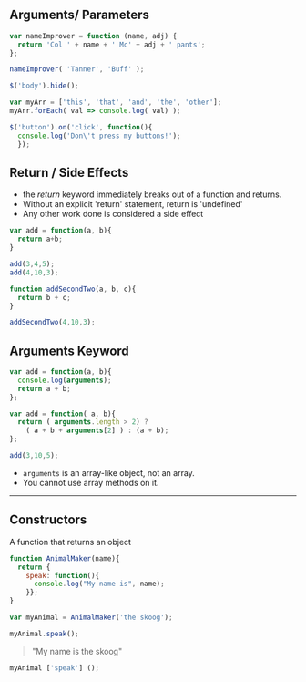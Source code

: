 ## Arguments/ Parameters

```js
var nameImprover = function (name, adj) {
  return 'Col ' + name + ' Mc' + adj + ' pants';
};

nameImprover( 'Tanner', 'Buff' );

$('body').hide();

var myArr = ['this', 'that', 'and', 'the', 'other'];
myArr.forEach( val => console.log( val) );

$('button').on('click', function(){
  console.log('Don\'t press my buttons!');
  });

```
## Return / Side Effects
* the *return* keyword immediately breaks out of a function and returns.
* Without an explicit 'return' statement, return is 'undefined'
* Any other work done is considered a side effect

```js
var add = function(a, b){
  return a+b;
}

add(3,4,5);
add(4,10,3);

function addSecondTwo(a, b, c){
  return b + c;
}

addSecondTwo(4,10,3);

```

## Arguments Keyword

```js
var add = function(a, b){
  console.log(arguments);
  return a + b;
};

var add = function( a, b){
  return ( arguments.length > 2) ? 
    ( a + b + arguments[2] ) : (a + b);
};

add(3,10,5);
```
* `arguments` is an array-like object, not an array.  
* You cannot use array methods on it.  

___
## Constructors
A function that returns an object

```js
function AnimalMaker(name){
  return {
    speak: function(){
      console.log("My name is", name);
    }};
}

var myAnimal = AnimalMaker('the skoog');

myAnimal.speak();
```
> "My name is the skoog"

```js
myAnimal ['speak'] ();
```
